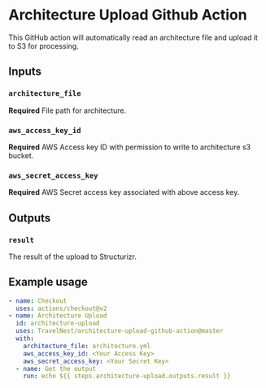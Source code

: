 # Architecture Upload Github Action
This GitHub action will automatically read an architecture file and upload it to S3 for processing.

## Inputs
### `architecture_file`
**Required** File path for architecture.

### `aws_access_key_id`
**Required** AWS Access key ID with permission to write to architecture s3 bucket.

### `aws_secret_access_key`
**Required** AWS Secret access key associated with above access key.

## Outputs
### `result`
The result of the upload to Structurizr.

## Example usage
```yaml
- name: Checkout
  uses: actions/checkout@v2
- name: Architecture Upload
  id: architecture-upload
  uses: TravelNest/architecture-upload-github-action@master
  with:
    architecture_file: architecture.yml
    aws_access_key_id: <Your Access Key>
    aws_secret_access_key: <Your Secret Key>
  - name: Get the output
    run: echo ${{ steps.architecture-upload.outputs.result }}
```